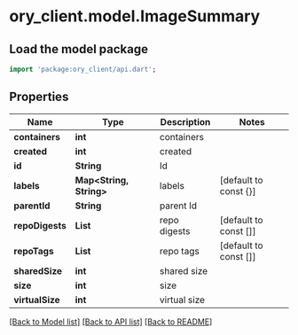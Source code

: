 # ory_client.model.ImageSummary

## Load the model package
```dart
import 'package:ory_client/api.dart';
```

## Properties
Name | Type | Description | Notes
------------ | ------------- | ------------- | -------------
**containers** | **int** | containers | 
**created** | **int** | created | 
**id** | **String** | Id | 
**labels** | **Map<String, String>** | labels | [default to const {}]
**parentId** | **String** | parent Id | 
**repoDigests** | **List<String>** | repo digests | [default to const []]
**repoTags** | **List<String>** | repo tags | [default to const []]
**sharedSize** | **int** | shared size | 
**size** | **int** | size | 
**virtualSize** | **int** | virtual size | 

[[Back to Model list]](../README.md#documentation-for-models) [[Back to API list]](../README.md#documentation-for-api-endpoints) [[Back to README]](../README.md)


